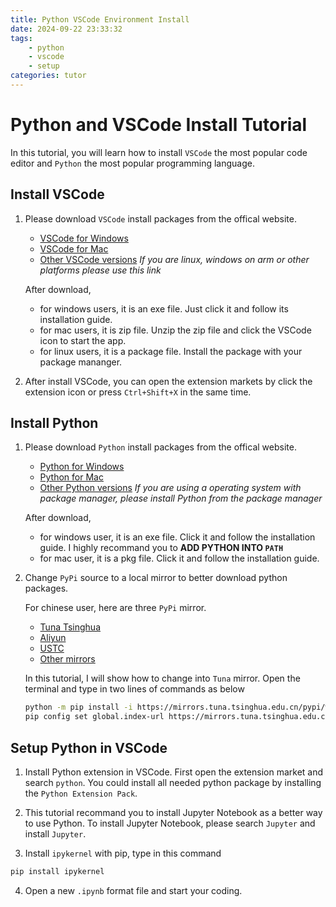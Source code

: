 ```yaml
---
title: Python VSCode Environment Install
date: 2024-09-22 23:33:32
tags:
    - python
    - vscode
    - setup
categories: tutor
---
```


# Python and VSCode Install Tutorial
In this tutorial, you will learn how to install ``VSCode`` the most popular code editor and ``Python`` the most popular programming language.

## Install VSCode
1. Please download ``VSCode`` install packages from the offical website.
    - [VSCode for Windows]("https://code.visualstudio.com/sha/download?build=stable&os=win32-x64-user")
    - [VSCode for Mac]("https://code.visualstudio.com/sha/download?build=stable&os=darwin-universal")
    - [Other VSCode versions]("https://code.visualstudio.com/Download")
    _If you are linux, windows on arm or other platforms please use this link_

    After download,
    - for windows users, it is an exe file. Just click it and follow its installation guide.
    - for mac users, it is  zip file. Unzip the zip file and click the VSCode icon to start the app.
    - for linux users, it is a package file. Install the package with your package mananger.

2. After install VSCode, you can open the extension markets by click the extension icon or press ``Ctrl+Shift+X`` in the same time.

## Install Python
1. Please download ``Python`` install packages from the offical website.
    - [Python for Windows]("https://www.python.org/ftp/python/3.12.6/python-3.12.6-amd64.exe")
    - [Python for Mac]("https://www.python.org/ftp/python/3.12.6/python-3.12.6-macos11.pkg")
    - [Other Python versions]("https://www.python.org/downloads/release/python-3126/")
    _If you are using a operating system with package manager, please install Python from the package manager_

    After download,
    - for windows user, it is an exe file. Click it and follow the installation guide. I highly recommand you to **ADD PYTHON INTO ``PATH``**
    - for mac user, it is a pkg file. Click it and follow the installation guide.

2. Change ``PyPi`` source to a local mirror to better download python packages.

    For chinese user, here are three ``PyPi`` mirror.

    - [Tuna Tsinghua]("https://mirrors.tuna.tsinghua.edu.cn/help/pypi/")
    - [Aliyun]("https://developer.aliyun.com/mirror/pypi?spm=a2c6h.13651102.0.0.514f1b11JxB4w1")
    - [USTC]("https://mirrors.ustc.edu.cn/help/pypi.html")
    - [Other mirrors]("https://lug.org.cn/doku.php?id=china-edu-open-source-mirrors")

    In this tutorial, I will show how to change into ``Tuna`` mirror. Open the terminal and type in two lines of commands as below
    ```bash
    python -m pip install -i https://mirrors.tuna.tsinghua.edu.cn/pypi/web/simple --upgrade pip
    pip config set global.index-url https://mirrors.tuna.tsinghua.edu.cn/pypi/web/simple
    ```

## Setup Python in VSCode

1. Install Python extension in VSCode. First open the extension market and search ``python``. You could install all needed python package by installing the ``Python Extension Pack``.

2. This tutorial recommand you to install Jupyter Notebook as a better way to use Python. To install Jupyter Notebook, please search ``Jupyter`` and install ``Jupyter``.

3. Install ``ipykernel`` with pip, type in this command
```bash
pip install ipykernel
```

4. Open a new ``.ipynb`` format file and start your coding.
